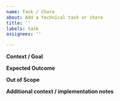 ```yaml
---
name: Task / Chore
about: Add a technical task or chore
title: ''
labels: task
assignees: ''

---
```


**Context / Goal**
<!-- Is the enhancement/feature request related to a problem? Please describe. -->

**Expected Outcome**
<!-- Describe the solution you'd like with a clear and concise description of what you want to happen. -->

**Out of Scope**
<!-- What is this *not* expected to achieve? -->

**Additional context / implementation notes**
<!-- Add any other context here, possible implementation approaches or alternative solutions you've considered. -->
